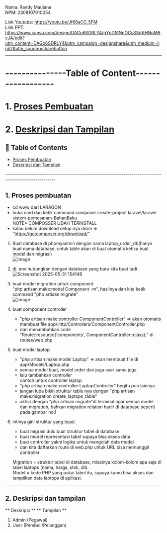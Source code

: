 Nama: Randy Maulana<br>
NPM: 2308107010054


Link Youtube: https://youtu.be/Jf66aCC_5FM <br>
Link PPT: https://www.canva.com/design/DAGo6SDRLY4/gYpDMNnOCsSSdAHNuMBcJA/edit?utm_content=DAGo6SDRLY4&utm_campaign=designshare&utm_medium=link2&utm_source=sharebutton

--------------------------------------------------------------------------------------------
# ---------------Table of Content------------------<br>
# 1. [Proses Pembuatan](#proses-pembuatan)
# 2. [Deskripsi dan Tampilan](#deskripsi-dan-tampilan)
## 📑 Table of Contents

- [Proses Pembuatan](#proses-pembuatan)
- [Deskripsi dan Tampilan](#deskripsi-dan-tampilan)

-------------------------------------------------------------------------------------------------------<br>

## 1. Proses pembuatan
- cd www dari LARAGON<br>
- buka cmd dan ketik command composer create-project laravel/laravel sistem-pemesanan-BahanBaku<br>
NOTE* COMPOSSER UDAH TERINSTALL<br>
- kalau belum download setup nya disini => "https://getcomposer.org/download/" <br>

1. Buat database di phpmyadmin dengan nama laptop_order_db(hanya buat nama database, untuk table akan di buat otomatis ketika buat model dan migrasi) <br>
   ![image](https://github.com/user-attachments/assets/7ee4498e-7313-45a3-b95a-ac9a58831159)
2. di .env hubungkan dengan database yang baru kita buat tadi<br>
   ![Screenshot 2025-05-31 154148](https://github.com/user-attachments/assets/aefc600d-7adc-4cfb-9b3f-a5668169568c)

3. buat model migration untuk component<br>
   "php artisan make:model Component -m", hasilnya dan kita ketik command "php artisan migrate"<br>
   ![image](https://github.com/user-attachments/assets/1abdf519-83a8-49ea-b3be-fef866759e75)

4. buat component controller<br>
   - "php artisan make:controller ComponentController" => akan otomatis membuat file app/Http/Controllers/ComponentController.php<br>
   - dan menambahkan code<br>
   "Route::resource('components', ComponentController::class);" di routes/web.php<br>
   
5. buat model laptop<br>
   - "php artisan make:model Laptop" => akan membuat file di app/Models/Laptop.php<br>
   - semua model buat, model order dan juga user sama juga<br>
   - lalu tambahkan controller<br>
   contoh untuk controller laptop<br>
   - "php artisan make:controller LaptopController" begitu pun lainnya<br>
   - jangan lupa bikin struktur table nya dengan "php artisan make:migration create_laptops_table"<br>
   - akhiri dengan "php artisan migrate"di terminal agar semua model dan migration, bahkan migration relation hadir di database seperti pada gambar no.1<br>

6. intinya gini struktur yang tepat<br>
   - buat migrasi dulu buat struktur tabel di database<br>
   - buat model representasi tabel supaya bisa akses data<br>
   - buat controller yakni logika untuk mengolah data model<br>
   - dan kita daftarkan route di web.php untuk URL bisa memanggil controller<br>

   Migration = struktur tabel di database, misalnya kolom-kolom apa saja di tabel laptops (nama, harga, stok, dll).<br>
   Model = kode PHP yang pakai tabel itu, supaya kamu bisa akses dan tampilkan data laptops di aplikasi.<br>


--------------------------------------------------------------------------------------------
## 2. Deskripsi dan tampilan


** Deskripsi **
** Tampilan **
 1. Admin (Pegawai)
 2. User (Pembeli/Pelanggan)






